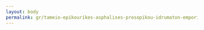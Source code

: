 ```yaml
---
layout: body
permalink: gr/tameio-epikourikes-asphalises-prosopikou-idrumaton-emporikou-nautikou-t-e-a-p-i-e-n/
---
```


